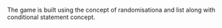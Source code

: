 The game is built using the concept of randomisationa and list along with conditional statement concept.
